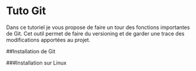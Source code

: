 # Tuto Git


Dans ce tutoriel je vous propose de faire un tour des fonctions importantes de Git. Cet outil permet de faire du versioning et de garder une trace des modifications apportées au projet.

##Installation de Git

###Installation sur Linux
